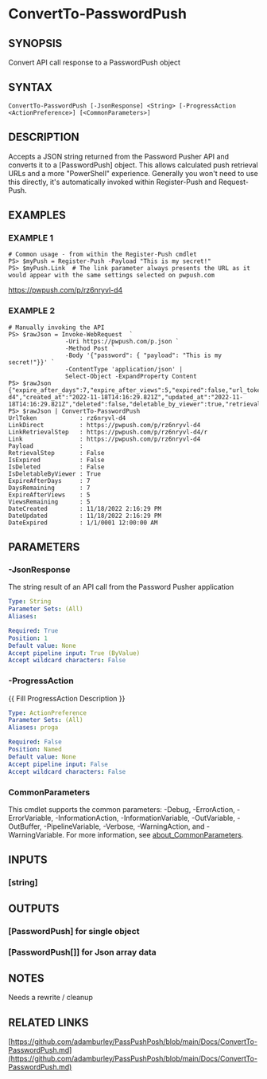 # ConvertTo-PasswordPush

## SYNOPSIS
Convert API call response to a PasswordPush object

## SYNTAX

```
ConvertTo-PasswordPush [-JsonResponse] <String> [-ProgressAction <ActionPreference>] [<CommonParameters>]
```

## DESCRIPTION
Accepts a JSON string returned from the Password Pusher API and converts it to a \[PasswordPush\] object.
This allows calculated push retrieval URLs and a more "PowerShell" experience.
Generally you won't need to use this directly, it's automatically invoked within Register-Push and Request-Push.

## EXAMPLES

### EXAMPLE 1
```
# Common usage - from within the Register-Push cmdlet
PS> $myPush = Register-Push -Payload "This is my secret!"
PS> $myPush.Link  # The link parameter always presents the URL as it would appear with the same settings selected on pwpush.com
```

https://pwpush.com/p/rz6nryvl-d4

### EXAMPLE 2
```
# Manually invoking the API
PS> $rawJson = Invoke-WebRequest  `
                -Uri https://pwpush.com/p.json `
                -Method Post `
                -Body '{"password": { "payload": "This is my secret!"}}' `
                -ContentType 'application/json' |
                Select-Object -ExpandProperty Content
PS> $rawJson
{"expire_after_days":7,"expire_after_views":5,"expired":false,"url_token":"rz6nryvl-d4","created_at":"2022-11-18T14:16:29.821Z","updated_at":"2022-11-18T14:16:29.821Z","deleted":false,"deletable_by_viewer":true,"retrieval_step":false,"expired_on":null,"days_remaining":7,"views_remaining":5}
PS> $rawJson | ConvertTo-PasswordPush
UrlToken            : rz6nryvl-d4
LinkDirect          : https://pwpush.com/p/rz6nryvl-d4
LinkRetrievalStep   : https://pwpush.com/p/rz6nryvl-d4/r
Link                : https://pwpush.com/p/rz6nryvl-d4
Payload             :
RetrievalStep       : False
IsExpired           : False
IsDeleted           : False
IsDeletableByViewer : True
ExpireAfterDays     : 7
DaysRemaining       : 7
ExpireAfterViews    : 5
ViewsRemaining      : 5
DateCreated         : 11/18/2022 2:16:29 PM
DateUpdated         : 11/18/2022 2:16:29 PM
DateExpired         : 1/1/0001 12:00:00 AM
```

## PARAMETERS

### -JsonResponse
The string result of an API call from the Password Pusher application

```yaml
Type: String
Parameter Sets: (All)
Aliases:

Required: True
Position: 1
Default value: None
Accept pipeline input: True (ByValue)
Accept wildcard characters: False
```

### -ProgressAction
{{ Fill ProgressAction Description }}

```yaml
Type: ActionPreference
Parameter Sets: (All)
Aliases: proga

Required: False
Position: Named
Default value: None
Accept pipeline input: False
Accept wildcard characters: False
```

### CommonParameters
This cmdlet supports the common parameters: -Debug, -ErrorAction, -ErrorVariable, -InformationAction, -InformationVariable, -OutVariable, -OutBuffer, -PipelineVariable, -Verbose, -WarningAction, and -WarningVariable. For more information, see [about_CommonParameters](http://go.microsoft.com/fwlink/?LinkID=113216).

## INPUTS

### [string]
## OUTPUTS

### [PasswordPush] for single object
### [PasswordPush[]] for Json array data
## NOTES
Needs a rewrite / cleanup

## RELATED LINKS

[https://github.com/adamburley/PassPushPosh/blob/main/Docs/ConvertTo-PasswordPush.md](https://github.com/adamburley/PassPushPosh/blob/main/Docs/ConvertTo-PasswordPush.md)

